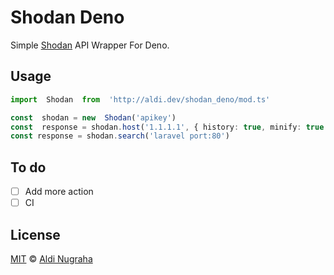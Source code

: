 # Shodan Deno
Simple [Shodan](https://developer.shodan.io/api) API Wrapper For Deno.
## Usage
```typescript
import  Shodan  from  'http://aldi.dev/shodan_deno/mod.ts'

const  shodan = new  Shodan('apikey')
const  response = shodan.host('1.1.1.1', { history: true, minify: true })
const response = shodan.search('laravel port:80')
```
## To do
* [ ] Add more action
* [ ] CI
## License
[MIT](https://git.io/JfRST) © [Aldi Nugraha](https://github.com/KSXGitHub)
